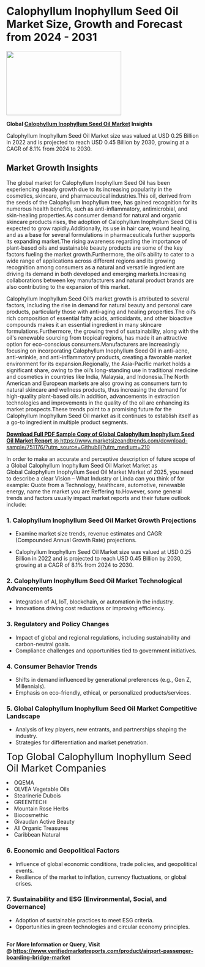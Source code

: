 <H1>Calophyllum Inophyllum Seed Oil Market Size, Growth and Forecast from 2024 - 2031</H1><img class="aligncenter size-medium wp-image-584254" src="https://thirdeyenews.in/wp-content/uploads/2024/09/Global-Market-Research-300x168.jpeg" alt="" width="300" height="168" /><p><strong>Global&nbsp;<a href="https://www.marketsizeandtrends.com/download-sample/751176/?utm_source=Github8j?utm_medium=210">Calophyllum Inophyllum Seed Oil Market</a> Insights</strong></p><p>Calophyllum Inophyllum Seed Oil Market size was valued at USD 0.25 Billion in 2022 and is projected to reach USD 0.45 Billion by 2030, growing at a CAGR of 8.1% from 2024 to 2030.</p><p><h2>Market Growth Insights</h2> <p>The global market for Calophyllum Inophyllum Seed Oil has been experiencing steady growth due to its increasing popularity in the cosmetics, skincare, and pharmaceutical industries.This oil, derived from the seeds of the Calophyllum Inophyllum tree, has gained recognition for its numerous health benefits, such as anti-inflammatory, antimicrobial, and skin-healing properties.As consumer demand for natural and organic skincare products rises, the adoption of Calophyllum Inophyllum Seed Oil is expected to grow rapidly.Additionally, its use in hair care, wound healing, and as a base for several formulations in pharmaceuticals further supports its expanding market.The rising awareness regarding the importance of plant-based oils and sustainable beauty products are some of the key factors fueling the market growth.Furthermore, the oil’s ability to cater to a wide range of applications across different regions and its growing recognition among consumers as a natural and versatile ingredient are driving its demand in both developed and emerging markets.Increasing collaborations between key manufacturers and natural product brands are also contributing to the expansion of this market.</p> <p><a href="download_sample_link_here"></a></p> <p>Calophyllum Inophyllum Seed Oil’s market growth is attributed to several factors, including the rise in demand for natural beauty and personal care products, particularly those with anti-aging and healing properties.The oil’s rich composition of essential fatty acids, antioxidants, and other bioactive compounds makes it an essential ingredient in many skincare formulations.Furthermore, the growing trend of sustainability, along with the oil's renewable sourcing from tropical regions, has made it an attractive option for eco-conscious consumers.Manufacturers are increasingly focusing on incorporating Calophyllum Inophyllum Seed Oil in anti-acne, anti-wrinkle, and anti-inflammatory products, creating a favorable market environment for its expansion.Regionally, the Asia-Pacific market holds a significant share, owing to the oil’s long-standing use in traditional medicine and cosmetics in countries like India, Malaysia, and Indonesia.The North American and European markets are also growing as consumers turn to natural skincare and wellness products, thus increasing the demand for high-quality plant-based oils.In addition, advancements in extraction technologies and improvements in the quality of the oil are enhancing its market prospects.These trends point to a promising future for the Calophyllum Inophyllum Seed Oil market as it continues to establish itself as a go-to ingredient in multiple product segments.</p> <p><a href="get_more_link_here"></p><p><span class=""><strong>Download Full PDF Sample Copy of Global Calophyllum Inophyllum Seed Oil Market Report</strong> @ <a href="https://www.marketsizeandtrends.com/download-sample/751176/?utm_source=Github8j?utm_medium=210" target="_blank">https://www.marketsizeandtrends.com/download-sample/751176/?utm_source=Github8j?utm_medium=210</a></span></p><p>In order to make an accurate and perceptive description of future scope of a Global&nbsp;Calophyllum Inophyllum Seed Oil Market Market as Global&nbsp;Calophyllum Inophyllum Seed Oil Market Market of 2025, you need to describe a clear Vision &ndash; What Industry or Linda can you think of for example: Quote from a Technology, healthcare, automotive, renewable energy, name the market you are Reffering to.However, some general trends and factors usually impact market reports and their future outlook include:</p><h3>1.&nbsp;<strong>Calophyllum Inophyllum Seed Oil Market Growth Projections</strong></h3><ul><li>Examine market size trends, revenue estimates and CAGR (Compounded Annual Growth Rate) projections.</li><li><p>Calophyllum Inophyllum Seed Oil Market size was valued at USD 0.25 Billion in 2022 and is projected to reach USD 0.45 Billion by 2030, growing at a CAGR of 8.1% from 2024 to 2030.</p></li></ul><h3>2.&nbsp;<strong>Calophyllum Inophyllum Seed Oil Market Technological Advancements</strong></h3><ul><li>Integration of AI, IoT, blockchain, or automation in the industry.</li><li>Innovations driving cost reductions or improving efficiency.</li></ul><h3>3.&nbsp;<strong>Regulatory and Policy Changes</strong></h3><ul><li>Impact of global and regional regulations, including sustainability and carbon-neutral goals.</li><li>Compliance challenges and opportunities tied to government initiatives.</li></ul><h3>4.&nbsp;<strong>Consumer Behavior Trends</strong></h3><ul><li>Shifts in demand influenced by generational preferences (e.g., Gen Z, Millennials).</li><li>Emphasis on eco-friendly, ethical, or personalized products/services.</li></ul><h3>5.&nbsp;<strong>Global Calophyllum Inophyllum Seed Oil Market Competitive Landscape</strong></h3><ul><li>Analysis of key players, new entrants, and partnerships shaping the industry.</li><li>Strategies for differentiation and market penetration.</li></ul><p data-pm-slice="1 1 []"><span style="color: inherit; font-family: inherit; font-size: 25px;">Top Global Calophyllum Inophyllum Seed Oil Market Companies</span></p><div class="" data-test-id=""><p><li>OQEMA</li><li> OLVEA Vegetable Oils</li><li> Stearinerie Dubois</li><li> GREENTECH</li><li> Mountain Rose Herbs</li><li> Biocosmethic</li><li> Givaudan Active Beauty</li><li> All Organic Treasures</li><li> Caribbean Natural</li></p></div><h3>6.&nbsp;<strong>Economic and Geopolitical Factors</strong></h3><ul><li>Influence of global economic conditions, trade policies, and geopolitical events.</li><li>Resilience of the market to inflation, currency fluctuations, or global crises.</li></ul><h3>7.&nbsp;<strong>Sustainability and ESG (Environmental, Social, and Governance)</strong></h3><ul><li>Adoption of sustainable practices to meet ESG criteria.</li><li>Opportunities in green technologies and circular economy principles.</li></ul><h2><strong style="font-size: 14px;">For More Information or Query, Visit @&nbsp;</strong><a style="background-color: #ffffff; font-size: 14px;" href="https://www.marketsizeandtrends.com/report/calophyllum-inophyllum-seed-oil-market/" target="_blank">https://www.verifiedmarketreports.com/product/airport-passenger-boarding-bridge-market</a></h2>